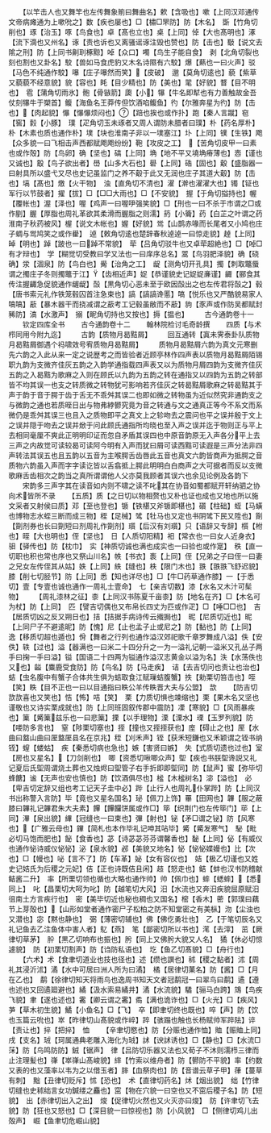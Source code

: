 <!-- { "loadSidebar": true } -->
　　【以竿击人也又舞竿也左传舞象箾曰舞曲名】欶【含吸也】嗽【上同汉邓通传文帝病瘫通为上嗽吮之】数【疾也屡也】□【橚□罘防】防【木名】　斲【竹角切削也】琢【治玉】啄【鸟食也】卓【髙也立也】桌【上同】倬【大也髙明也】涿【流下滴也又州名】诼【责也诉也又离骚谣诼注毁也赞也】防【击也】斀【说文去隂之刑】防【上同书劓刵椓黥】啅【众口】噣【鸟生子能自食】　剥【北角切裂也刻也割也又卦名】駮【兽如马食虎豹又木名诗隰有六駮】爆【爇也一曰火声】驳【马色不纯通作駮】嚗【庄子嚗然而笑】【皮破】　邈【莫角切逺也】藐【紫草又藐藐不经意貌】貌【容也】眊【目少精也】防【美也】毣【好貌】瞀【目不明也】　雹【蒲角切雨氷】骲【骨镞箭】瓟【小】犦【牛名即犎也有力善触故金吾仗刻犦牛于槊首】鳆【海鱼名王莽传但饮酒啗鳆鱼】彴【尔雅奔星为彴】防【击也】【肉起貌】懪【懪懪烦闷也】【踣也挨也或作扑】跑【秦人言蹴】窇【窖】豰【小豚】　璞【疋角切玉未琢者又周人谓防未腊者曰璞】朴【药名厚朴】朴【木素也质也通作朴】墣【块也淮南子非以一墣塞江】圤【上同】镤【生铁】飑【众多貌一曰飞相击声西都赋飑飑纷纷】鞄【攻皮之工】　【苦角切皮甲一曰素也或作殻】防【鸟卵】确【坚也】碻【上同】埆【地不平又墝埆瘠薄也】悫【谨也又诚也】鷇【鸟子欲出者】嶨【山多大石也】礐【上同】硞【固也】觳【盛脂器一曰射具所以盛弋又尽也史记虽监门之养不觳于此又无润也庄子其道大觳】防【击也】塙【髙也】燩【火干物】　浊【直角切不清也】濯【澣也濯濯大也】镯【钲也军行以节鼓者】擢【拔】□【□□大雨也】□【不安貌】　握【于角切搤持也】幄【覆帐也】渥【泽也】喔【鸡声一曰喔吚强笑貌】□【刑也一曰不杀于市谓之□或作剭】腛【厚脂也周礼革欲其柔滑而腛脂之则濡】箹【小籥】药【白芷之叶谓之药淮南子秋药被风】楃【说文木帐也】媉【好貌】鸴【山鹊赤喙而长尾者又小鸠也庄子蜩与鸴鸠笑之或作雤】　逴【敕角切逺也楚辞春秋逴逴一曰惊走貌】趠【上同】晫【明也】踔【跛也一曰踔不常貌】　荦【吕角切驳牛也又卓荦超絶也】□【啅□有才辩也】　学【糊觉切受教曰学又法也一曰庠序总名】翯【鸟羽肥泽貌】确【硗确】泶【涸泉】防【鸟白也】觷【治角之工】　龊【测角切开孔具】擉【刺取鼈蜃谓之擉庄子冬则擉鼈于江】【齿相近声】娖【恭谨貌史记娖娖亷谨】齱【郦食其传注握齱急促貌通作龌龊】嗀【黒角切心恶未至于欧因嗀出之也左传君将嗀之】毂【唐书索元礼作铁笼毂囚首注急束也】謞【謞謞谗慝】嗃【悦乐也又严酷貌易家人嗃嗃】藃【暴木器干而挠减谓之藃考工记毂虽敝而不藃】豿【豕声或作防吴都赋封豨防】滈【水激声】　搦【眤角切持也又按也】搙【揾也】
　　古今通韵卷十一
　　钦定四库全书
　　古今通韵卷十二
　　翰林院检讨毛奇龄撰
　　四质【与术栉同用今附九迄】
　　古韵【质物月曷黠屑】
　　回互通转【寘未霁泰卦队质物月曷黠屑御遇个祃啸效号宥质物月曷黠屑】
　　质物月曷黠屑六韵为真文元寒删先六韵之入此从来一定之说歴考之而皆验者近顾亭林作四声表以质物月曷黠屑陌锡职九韵为支微齐佳灰五韵之入韵学通指载四声表又以为质物月屑四韵为支微齐佳灰五韵之入曷黠为歌麻之入则在顾氏以九韵为五韵之转在通指又以四韵为五韵之转部皆不均其误一也支之转质微之转物犹可影响若齐佳灰之转曷黠屑歌麻之转曷黠其于声于韵于音于腭于齿于舌无不乖舛其误二也即如微之转物虽为近似然究非通韵支之与微韵之通也若质晊日出与物弗綍鬰究竟为音之转通与文之通真正等今不系文而系微仍是乖舛其误三也且入之质物即平之真文上之轸吻去之震问也平之误并殷于文上之误并隠于吻去之误并焮于问此顾氏通指所均晓也至入声之误并迄于物则正与平上去相同毫厘不爽此正明明印证而忽自矛盾其误四也中原音韵原无入声各分平上去三声之内故觉可读较曷可读阿今明有入声而犹曰屑可读西黠可读遐是三声分法非四声转法其误五也且五韵以五音为主喉腭舌齿唇此五音也真文六韵皆商声为抵腭之音质物六韵虽入声而字字读讫皆以舌翕抵上腭此明明白白商声之大可据者而反以支微歌麻舌齿相次之韵当之真所谓谓他人父亦莫我顾者其误六也余见论例及各韵下
　　宋韵多三声字其在读音如内则不啸之读不叱其在协音如蜀都赋开轩纳驷之协向术皆所不录
　　【五质】质【之日切以物相赘也又朴也证也成也又地也所以施文采者又射侯曰质】邓【至也登也】锧【铁椹又斧锧即椹也】礩【柱础】蛭【马蟥也博物志水蛭三断而成三物】桎【足械】骘【牡马也又定也书阴骘下民又陞也】劕【劕剂券也长曰劕短曰剂周礼作劕剂】瓆【后汉有刘瓆】只【语辞又专辞】櫍【柎也】晊【大也明也】侄【坚也】　日【人质切阳精】衵【常衣也一曰女人近身衣】驲【驿传也】防【枕巾】　实【神质切诚也满也成实也一曰验也或作寔】　秩【直一切职也积也常也序也又祭山川名】帙【书衣】袠【上同】侄【兄弟之子曰侄一曰妻之兄女左传侄其从姑】妷【上同】紩【缝也】柣【限门木也】翐【翐翐飞舒迟貌】　膝【削七切胫节】防【上同】悉【知也详尽也】□【牛□药草通作膝】一【于悉切】壹【专壹也诚也通作一周礼士壹命】　七【亲吉切数】漆【水名又木汁可髤物】
　　【周礼漆林之征】桼【上同汉书陈夏千亩桼】防【地名在齐】□【木名可为杖】防【上同】　匹【譬吉切偶也又布帛长四丈为匹或作疋】□【唾□□也】　吉【居质切凶之反又朔日也】拮【拮据手病诗传云撠挶也】　昵【尼质切近也】昵【上同尸子不避逺昵】防【愧】尼【止也孟子止或尼之】防【黏也】防【上同】　逸【移质切超也遁也】佾【舞者之行列也通作溢汉郊祀歌千章罗舞成八溢】佚【安佚】轶【过也】溢【器满也一曰米二十四分升之一为一溢礼记朝一溢米又孔丛子两手曰掬一手曰溢】镒【国语二十四两为镒通作溢汉志黄金以溢为名】泆【水荡佚也又也】齸【麋鹿受食防】防【鸟名】防【马走疾】　诘【去吉切问也责让也治也】蛣【虫名腹中有蟹子合体共生俱为蛣取食江赋璅蛣腹蟹】抶【勑栗切笞击也】咥【笑】眣【目不正也一曰以目通指曰眣公羊传眣晋大夫与公盟】　欯
　　【防吉切欯欯喜也又笑也】恄【怖】咭【笑】　栗【力质切惧也竦缩也】栗【果木名又坚也谨敬也又诗实栗成就也】防【上同班固叙传郡中震防】凓【寒貌】□【风雨暴疾也】篥【觱篥兹乐也一曰悲篥】搮【以手理物】溧【溧水】瑮【玉罗列貌】防【喽防多言也】　窒【陟栗切塞也】挃【撞也又挃挃获也】庢【碍止之也】厔【水曲曰盩山曲曰厔盩厔县名在京兆】秷【刈禾声】铚【获禾短鎌也又禾颖谓之铚书纳铚】螲【蝼蛄】　疾【秦悉切病也急也】嫉【害贤曰嫉】　失【式质切遗也过也】室【房也又星名】【刀剑削也】　唧【资悉切啾唧众声】堲【疾也书朕堲谗説又礼记夏后氏堲周谓烧土葬也又烛烬曰堲管子右手折即即堲同】防【鼠声】蜜【弥毕切蜂餹】谧【无声也安也慎也】防【饮酒俱尽也】榓【木榓树名】淧【溢也】　必【卑吉切定辞又组也考工记天子圭中必】跸【止行人也周礼仆掌跸】防【上同汉书出称警入言防】毕【竟也又星名国名】珌【佩刀上饰】罼【田网也】韠【服之蔽膝曰韠礼记韠君朱大夫素】饆【饆饠饼属或作□】筚【织荆门也左传筚门】荜【上同】滭【泉出貌】縪【冠缝也一曰束也】彃【射也】铋【矛□谓之铋】防【风寒也】【广雅云母也】鏎【简札也本作毕礼记呻其呫毕】觱【觱发寒气】　駜【毗必切马饱而肥也】飶【食香也】苾【诗苾苾芬芬谓馨香也】馝【上同】佖【有威仪也通作怭诗威仪怭怭】泌【泉水貌】邲【美貌又地名】怭【怭怭媟嫚也】比【次也】□【幔也】咇【言不了】防【车革】妼【女有容仪也】　姞【极乙切谨也又姓史记姞氏为后稷之元妃】佶【正也诗既佶且闲】趌【怒走也】鲒【蚌也汉书防稽献鲒酱二升】　率【所栗切领也循也大略也通作帅】帅【佩巾也】蟀【蟋蟀】【悉同上】　叱【昌栗切大呵为叱】防【越笔切大风】汨【水流也又奔汨疾貌屈原赋汨徂南土方言疾行也】　密【美毕切近也秘也稠也又国名】樒【香木】蔤【郭璞曰藕节上芽殻也】【山形如堂者通作密尸子松柏之防不知堂密之有美枞】沕【尘浊也又潜也】宓【黙也静也】　弼【薄密切辅也】佛【佛仡勇壮也】　乙【于笔切辰名又礼记鱼去乙注鱼体中害人者】鳦【燕】　笔【鄙密切所以书也】滗【去滓】　茁【厥律切草茅】　肸【黒乙切响布也振也】肹【同上又佛肹大貌又人名】　獝【休必切惊遽貌】　防【初栗切割声】防【诌防私语也】　圪【鱼乙切髙貌】□【舟行也】
　　【六术】术【食聿切道业也技也径也】述【缵也譔也】秫【稷之黏者】沭【周礼其浸沂沭】潏【水中可居曰洲人所为曰潏】　橘【居律切菓名】防【酱】□【月在乙也】　鹬【徐律切知天将雨鸟也逸周书知天文者冠鹬冠一曰翠鸟曰鹬】遹【遵也述也又回遹廻避也】繘【汲水索易繘井】潏【水流貌】驈【骊马白跨】鴧【鸟疾飞貌】聿【遂也述也】霱【卿云谓之霱】矞【满也诡诈也】□【火光】□【疾风】芛【草木初生貌】鱊【小鱼名】□【飞】　卒【即聿切终也既也】啐【声】防【饮也玉篇云吮也】崒【昨律切山髙貌或作崪】踤【骇蹋也触也长杨赋帅军踤阹】谇【责让也】捽【把捽】　恤
　　【辛聿切愍也】防【分赈也通作恤】賉【赈賉上同】戌【支名】珬【珂属通典老雕入海化为珬】訹【谀訹诱也】□【静也】□【水流□莯】防【鸟鸣防防】銊【锯声】　律【吕防切乐器又法也又荀子不沐则濡栉三律而止注理髪也】嵂【崒嵂山髙峻貌】繂【竹索以维舟者】防【鬰防不平貌】率【约数又表的也又藻率以韦为之以借玉者】膟【血祭肉也】防【音谱云草子甲】葎【蔓草有刺】　黜【丑律切贬斥】怵【恐也】　术【直律切药名】炢【烟出貌】　绌【竹律切缝也史秫绌言女功鍼缕之麤也】窋【物在穴貌一曰空也又不窋后稷子名】防【短貌】　出【赤律切出入之出】　焌【促律切火然也又火灭亦曰焌】　防【许聿切飞去貌】防【狂也又怒也】□【深目貌一曰惊视也】防【小风貌】　□【侧律切鸡儿出殻声】　崛【鱼聿切危崛山貌】
